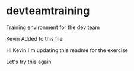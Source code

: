 # devteamtraining
Training environment for the dev team 

Kevin Added to this file 

Hi Kevin I'm updating this readme for the exercise

Let's try this again

